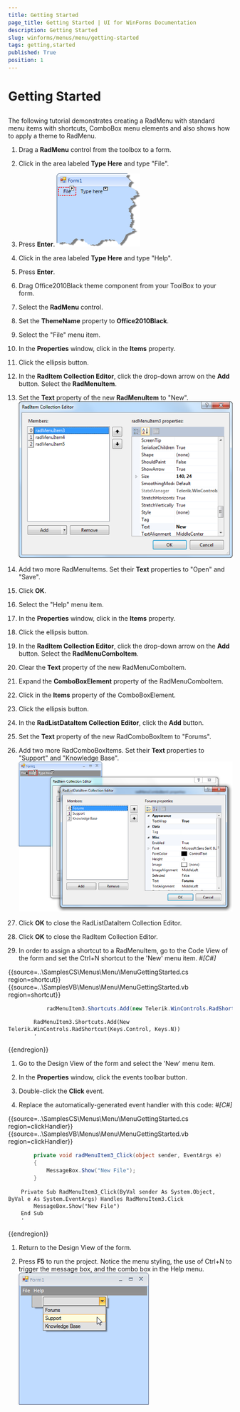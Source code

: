```yaml
---
title: Getting Started
page_title: Getting Started | UI for WinForms Documentation
description: Getting Started
slug: winforms/menus/menu/getting-started
tags: getting,started
published: True
position: 1
---
```


# Getting Started



## 

The following tutorial demonstrates creating a RadMenu with standard menu items with shortcuts, ComboBox menu elements and also shows how to apply a theme to RadMenu.

1. Drag a __RadMenu__ control from the toolbox to a form.
            

1. Click in the area labeled __Type Here__ and type "File".
              

1. Press __Enter__.
            ![menus-menu-getting-started 001](images/menus-menu-getting-started001.png)

1. Click in the area labeled __Type Here__ and type "Help".
            

1. Press __Enter__.
            

1. Drag Office2010Black theme component from your ToolBox to your form.
            

1. Select the __RadMenu__ control.
            

1. Set the __ThemeName__ property to __Office2010Black__.
            

1. Select the "File" menu item.
            

1. In the __Properties__ window, click in the __Items__ property.
            

1. Click the ellipsis button.
            

1. In the __RadItem Collection Editor__, click the drop-down arrow on the __Add__ button. Select the __RadMenuItem__.
            

1. Set the __Text__ property of the new __RadMenuItem__ to "New".
            ![menus-menu-getting-started 002](images/menus-menu-getting-started002.png)

1. Add two more RadMenuItems. Set their __Text__ properties to "Open" and "Save".
            

1. Click __OK__.
            

1. Select the "Help" menu item.
            

1. In the __Properties__ window, click in the __Items__ property.
            

1. Click the ellipsis button.
            

1. In the __RadItem Collection Editor__, click the drop-down arrow on the __Add__ button.
              Select the __RadMenuComboItem__.
            

1. Clear the __Text__ property of the new RadMenuComboItem.
            

1. Expand the __ComboBoxElement__ property of the RadMenuComboItem.
            

1. Click in the __Items__ property of the ComboBoxElement.
            

1. Click the ellipsis button.
            

1. In the __RadListDataItem Collection Editor__, click the __Add__ button.
            

1. Set the __Text__ property of the new RadComboBoxItem to "Forums".
            

1. Add two more RadComboBoxItems. Set their __Text__ properties to "Support" and "Knowledge Base".
            ![menus-menu-getting-started 003](images/menus-menu-getting-started003.png)

1. Click __OK__ to close the RadListDataItem Collection Editor.
            

1. Click __OK__ to close the RadItem Collection Editor.
            

1. In order to assign a shortcut to a RadMenuItem, go to the Code View of the form and set the Ctrl+N shortcut to the 'New' menu item. 
            #_[C#]_

	



{{source=..\SamplesCS\Menus\Menu\MenuGettingStarted.cs region=shortcut}} 
{{source=..\SamplesVB\Menus\Menu\MenuGettingStarted.vb region=shortcut}} 

````C#
            radMenuItem3.Shortcuts.Add(new Telerik.WinControls.RadShortcut(Keys.Control, Keys.N));
````
````VB.NET
        RadMenuItem3.Shortcuts.Add(New Telerik.WinControls.RadShortcut(Keys.Control, Keys.N))
        '
````

{{endregion}} 




1. Go to the Design View of the form and select the 'New' menu item.
            

1. In the __Properties__ window, click the events toolbar button.
            

1. Double-click the __Click__ event.
            

1. Replace the automatically-generated event handler with this code:
            #_[C#]_

	



{{source=..\SamplesCS\Menus\Menu\MenuGettingStarted.cs region=clickHandler}} 
{{source=..\SamplesVB\Menus\Menu\MenuGettingStarted.vb region=clickHandler}} 

````C#
        private void radMenuItem3_Click(object sender, EventArgs e)
        {
            MessageBox.Show("New File");
        }
````
````VB.NET
    Private Sub RadMenuItem3_Click(ByVal sender As System.Object, ByVal e As System.EventArgs) Handles RadMenuItem3.Click
        MessageBox.Show("New File")
    End Sub
    '
````

{{endregion}} 




1. Return to the Design View of the form.
            

1. Press __F5__ to run the project. Notice the menu styling, the use of Ctrl+N to trigger the message box, and the combo box in the Help menu.
            ![menus-menu-getting-started 004](images/menus-menu-getting-started004.png)
